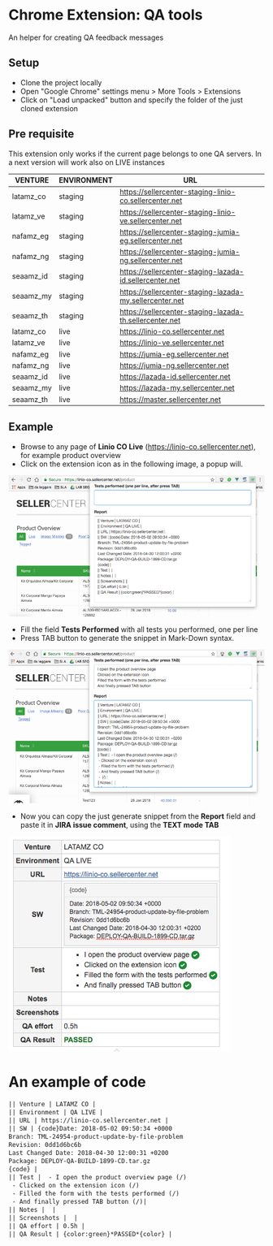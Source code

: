 # Chrome Extension: QA tools
An helper for creating QA feedback messages

## Setup
* Clone the project locally
* Open "Google Chrome" settings menu > More Tools > Extensions
* Click on "Load unpacked" button and specify the folder of the just cloned extension

## Pre requisite
This extension only works if the current page belongs to one QA servers.
In a next version will work also on LIVE instances

| VENTURE   | ENVIRONMENT  | URL                                                     |
|-----------|--------------|---------------------------------------------------------|
| latamz_co | staging      | https://sellercenter-staging-linio-co.sellercenter.net  | 
| latamz_ve | staging      | https://sellercenter-staging-linio-ve.sellercenter.net  | 
| nafamz_eg | staging      | https://sellercenter-staging-jumia-eg.sellercenter.net  | 
| nafamz_ng | staging      | https://sellercenter-staging-jumia-ng.sellercenter.net  | 
| seaamz_id | staging      | https://sellercenter-staging-lazada-id.sellercenter.net | 
| seaamz_my | staging      | https://sellercenter-staging-lazada-my.sellercenter.net | 
| seaamz_th | staging      | https://sellercenter-staging-lazada-th.sellercenter.net | 
| latamz_co | live         | https://linio-co.sellercenter.net                       | 
| latamz_ve | live         | https://linio-ve.sellercenter.net                       | 
| nafamz_eg | live         | https://jumia-eg.sellercenter.net                       | 
| nafamz_ng | live         | https://jumia-ng.sellercenter.net                       | 
| seaamz_id | live         | https://lazada-id.sellercenter.net                      | 
| seaamz_my | live         | https://lazada-my.sellercenter.net                      | 
| seaamz_th | live         | https://master.sellercenter.net                         | 

## Example
* Browse to any page of **Linio CO Live** (https://linio-co.sellercenter.net), for example product overview 
* Click on the extension icon as in the following image, a popup will. 

![alt text](assets/images/step_1.png "Step #1")

* Fill the field **Tests Performed** with all tests you performed, one per line
* Press TAB button to generate the snippet in Mark-Down syntax.

![alt text](assets/images/step_2.png "Step #2")

* Now you can copy the just generate snippet from the **Report** field and paste it in **JIRA issue comment**, using the **TEXT 
mode TAB**

![alt text](assets/images/step_3.png "Step #3")


# An example of code

```
|| Venture | LATAMZ CO |
|| Environment | QA LIVE |
|| URL | https://linio-co.sellercenter.net |
|| SW | {code}Date: 2018-05-02 09:50:34 +0000
Branch: TML-24954-product-update-by-file-problem
Revision: 0dd1d6bc6b
Last Changed Date: 2018-04-30 12:00:31 +0200
Package: DEPLOY-QA-BUILD-1899-CD.tar.gz
{code} |
|| Test |  - I open the product overview page (/)
 - Clicked on the extension icon (/)
 - Filled the form with the tests performed (/)
 - And finally pressed TAB button (/)|
|| Notes |  |
|| Screenshots |  |
|| QA effort | 0.5h |
|| QA Result | {color:green}*PASSED*{color} |
```